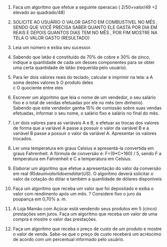 1) Faca um algoritmo que efetue a seguinte operacao  ( 2/50+valor/49 +2 elevado ao quadrado/48)

2) SOLICITE AO USUÁRIO  O VALOR GASTO EM COMBUSTIVEL NO MÊS , 
SENDO QUE VOCÊ PRECISA SABER QUANTO ELE GASTA POR DIA EM REAIS 
E DEPOIS QUANTOS DIAS TEM NO MÊS , POR FIM MOSTRE NA TELA O VALOR GASTO (RESULTADO)

3) Leia um número e exiba seu sucessor.

4) Sabendo que latão é constituído de 70% de cobre e 30% de zinco, indique a quantidade de 
    cada um desses componentes para se obter uma certa quantidade de latão (requerida pelo 
    usuário).

5) Para ler dois valores reais do teclado, calcular e imprimir na tela: 
     a  A soma destes valores
     b  O produto deles    
     c  O quociente entre eles


6) Escrever um algoritmo que leia o nome de um vendedor, o seu salário fixo e o total de vendas efetuadas por ele no
mês (em dinheiro). Sabendo que este vendedor ganha 15% de comissão sobre suas vendas efetuadas, informar o
seu nome, o salário fixo e salário no final do mês.

7) Ler dois valores para as variáveis A e B, e efetuar as trocas dos valores de forma que a variável A passe a possuir o
valor da variável B e a variável B passe a possuir o valor da variável A. Apresentar os valores trocados.

8) Ler uma temperatura em graus Celsius e apresentá-la convertida em graus Fahrenheit. A fórmula de conversão é:
F=(9*C+160) / 5, sendo F a temperatura em Fahrenheit e C a temperatura em Celsius.

9) Elaborar um algoritmo que efetue a apresentação do valor da conversão em real (R$) de um valor lido em dólar
(US$). O algoritmo deverá solicitar o valor da cotação do dólar e também a quantidade de dólares disponíveis

10) Faça um algoritmo que receba um valor que foi depositado e exiba o valor com rendimento após um mês.
? Considere fixo o juro da poupança em 0,70% a. m.

11) A Loja Mamão com Açúcar está vendendo seus produtos em 5 (cinco) prestações sem juros. Faça um algoritmo que
receba um valor de uma compra e mostre o valor das prestações.

12) Faça um algoritmo que receba o preço de custo de um produto e mostre o valor de venda. Sabe-se que o preço de
custo receberá um acréscimo de acordo com um percentual informado pelo usuário.